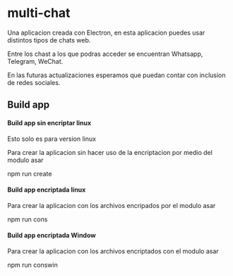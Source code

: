# multi-chat
Una aplicacion creada con Electron, en esta aplicacion puedes usar distintos tipos de chats web.

Entre los chast a los que podras acceder se encuentran Whatsapp, Telegram, WeChat.


En las futuras actualizaciones esperamos que puedan contar con inclusion de redes sociales.


## Build app

#### Build app sin encriptar linux

Esto solo es para version linux

Para crear la aplicacion sin hacer uso de la encriptacion por medio del modulo asar

npm run create

#### Build app encriptada linux

Para crear la aplicacion con los archivos encripados por el modulo asar

npm run cons

#### Build app encriptada Window

Para crear la aplicacion con los archivos encriptados con el modulo asar

npm run conswin
